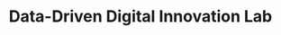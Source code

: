 ---
id: "d3-inno-lab-02" # nochmal überlegen
method: "Hands-on Workshops"
institution: "Fakultät für Mathematik, Informatik und Naturwissenschaften"
title: "Data-Driven Digital Innovation Lab"
title_project:
title_short: "D3 Innovation Lab"
period: "Aug 24 ­­- Sep 25 (13 months)"
foerderlinie: "Fachübergreifende Data Literacy Education"
round: "3"
filter: "3"
lecture2go:
uhh_url: "https://www.hcl.uni-hamburg.de/ddlitlab/data-literacy-lehrlabor/dritte-foerderrunde/10-d3-inno-lab.html"
contributors: "Stephan Leible, Constantin von Brackel-Schmidt, Prof. Dr. Thilo Böhmann"
text: |
    ## Ausrichtung des D3 Innovation Lab

    Sprachmodelle in Bezug zu generativer KI sind heutzutage ein zentraler Bestandteil der digitalen Landschaft und werden in vielen Bereichen der natürlichen Sprachverarbeitung eingesetzt, wie bei der Textgenerierung, -überarbeitung oder Übersetzung. General Purpose Modelle wie GPT (Generative Pre-trained Transformer) und BERT (Bidirectional Encoder Representations from Transformers) sind besonders vielseitig und können ohne Anpassungen für eine Vielzahl von Aufgaben verwendet werden. Allerdings bieten sie nicht immer die optimale Leistung für spezifische Anwendungsfälle. Durch Anpassungsmethoden wie Fine-Tuning, Prompt Engineering oder die Anbindung von neuen Wissensquellen können diese Modelle gezielt für bestimmte Anforderungen optimiert werden, um ihre Leistungsfähigkeit für bestimmte Anwendungsfälle zu steigern.

    Solche angepassten Instanzen ermöglichen es, die Vielseitigkeit von General Purpose Modellen noch effektiver zu nutzen. Durch Feinabstimmung auf spezielle Daten oder Aufgaben können bessere Ergebnisse erzielt und die Modelle an spezifische Bedürfnisse angepasst werden. Dieses Projekt hat das Ziel, einen Leitfaden zu entwickeln, der Nutzer:innen dabei unterstützt, das für ihre individuellen Anforderungen am besten geeignete Sprachmodell auszuwählen und durch Feinabstimmung anzupassen. Auf diese Weise soll das Potenzial generativer KI-Systeme bestmöglich ausgeschöpft werden.

    ## Projektumsetzung

    Das Projekt umfasst fünf aufeinanderfolgende Phasen:

    1. Exploration und Analyse der Sprachmodell-Landschaft: In der ersten Phase des Projekts werden verschiedene Arten von Sprachmodellen exploriert, identifiziert und beschrieben. Dabei stehen Eigenschaften wie Größe, Anwendungsgebiete und Feinabstimmungsmöglichkeiten im Fokus. Eine Momentaufnahme der generativen KI-Landschaft wird erstellt, die als Orientierung dient, jedoch nicht vollständig sein wird.
    
    2. Entwicklung eines Leitfadens zur Auswahl und Feinabstimmung von Sprachmodellen: Auf Basis der Erkenntnisse aus der ersten Phase wird in der zweiten Phase ein konzeptioneller Leitfaden entwickelt. Dieser soll die Auswahl und Feinabstimmung von Sprachmodellen für unterschiedliche Anforderungen beschreiben und dabei auch die nötigen Kompetenzniveaus berücksichtigen.

    3. Workshop zur Evaluierung von General Purpose und feinabgestimmten Modellen: In der dritten Phase wird ein Workshop vorbereitet und durchgeführt, in dem die Teilnehmenden General Purpose Modelle und feinabgestimmte Modelle für spezifische Anwendungsfälle erproben. Die Anwendungsfälle werden auf den Einsatz generativer KI in der Lehre oder für die Lehre abgestimmt sein. Ziel des Workshops ist es, die Nutzung und Ergebnisqualität der beiden Modelltypen zu vergleichen und durch praktische Erfahrungen zu verstehen, in welchen Szenarien sich eine Feinabstimmung lohnt.

    4. Workshop zur Anwendung des Leitfadens: In der vierten Phase wenden die Teilnehmenden den entwickelten Leitfaden selbst an, um Sprachmodelle für ausgewählte Anwendungsfälle auszuwählen und durch Feinabstimmung anzupassen. Diese praktische Erprobung dient dazu, die Verständlichkeit und Praxistauglichkeit des Leitfadens zu überprüfen.

    5. Finalisierung des Leitfadens: Auf Grundlage der Daten und Erfahrungen aus den Workshops wird der Leitfaden in der fünften Phase überarbeitet und finalisiert. Der fertige Leitfaden wird im Anschluss frei zur Verfügung gestellt und soll Anwender:innen als Orientierung und Unterstützung bei der Auswahl und Feinabstimmung von Sprachmodellen dienen. Das Ziel ist es, eine praxisnahe, leicht verständliche Anleitung zu bieten, die sowohl für Einsteiger:innen als auch für fortgeschrittene Nutzer:innen geeignet ist.

image: "https://www.hcl.uni-hamburg.de/20550283/d3-innolab-9af64365f1cb354d5d91318189858be977e47482.jpg"
image_credit: "Projektgruppe"
link_external:
stine:
---